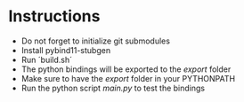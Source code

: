 # Instructions
- Do not forget to initialize git submodules
- Install pybind11-stubgen
- Run ´build.sh´
- The python bindings will be exported to the *export* folder
- Make sure to have the *export* folder in your PYTHONPATH
- Run the python script *main.py* to test the bindings
